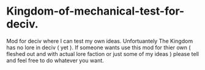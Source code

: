 # Kingdom-of-mechanical-test-for-deciv.
Mod for deciv where I can test my own ideas.
Unfortuantely The Kingdom has no lore in deciv ( yet ).
If someone wants use this mod for thier own ( fleshed out and with actual lore faction or just some of my ideas ) please tell and feel free to do whatever you want.
